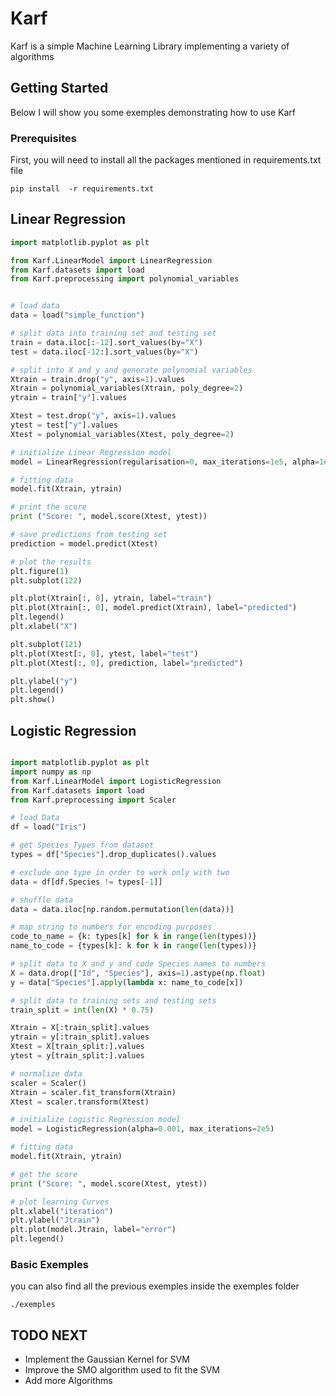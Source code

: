 # Karf
 Karf is a simple Machine Learning Library implementing a variety of algorithms 

## Getting Started

Below I will show you some exemples demonstrating how to use Karf

### Prerequisites

First, you will need to install all the packages mentioned in requirements.txt file
```
pip install  -r requirements.txt
```

## Linear Regression
```python
import matplotlib.pyplot as plt

from Karf.LinearModel import LinearRegression
from Karf.datasets import load
from Karf.preprocessing import polynomial_variables


# load data
data = load("simple_function")

# split data into training set and testing set
train = data.iloc[:-12].sort_values(by="X")
test = data.iloc[-12:].sort_values(by="X")

# split into X and y and generate polynomial variables
Xtrain = train.drop("y", axis=1).values
Xtrain = polynomial_variables(Xtrain, poly_degree=2)
ytrain = train["y"].values

Xtest = test.drop("y", axis=1).values
ytest = test["y"].values
Xtest = polynomial_variables(Xtest, poly_degree=2)

# initialize Linear Regression model
model = LinearRegression(regularisation=0, max_iterations=1e5, alpha=1e-6)

# fitting data
model.fit(Xtrain, ytrain)

# print the score
print ("Score: ", model.score(Xtest, ytest))

# save predictions from testing set
prediction = model.predict(Xtest)

# plot the results
plt.figure(1)
plt.subplot(122)

plt.plot(Xtrain[:, 0], ytrain, label="train")
plt.plot(Xtrain[:, 0], model.predict(Xtrain), label="predicted")
plt.legend()
plt.xlabel("X")

plt.subplot(121)
plt.plot(Xtest[:, 0], ytest, label="test")
plt.plot(Xtest[:, 0], prediction, label="predicted")

plt.ylabel("y")
plt.legend()
plt.show()
```

## Logistic Regression
```python

import matplotlib.pyplot as plt
import numpy as np
from Karf.LinearModel import LogisticRegression
from Karf.datasets import load
from Karf.preprocessing import Scaler

# load Data
df = load("Iris")

# get Species Types from dataset
types = df["Species"].drop_duplicates().values

# exclude one type in order to work only with two
data = df[df.Species != types[-1]]

# shuffle data
data = data.iloc[np.random.permutation(len(data))]

# map string to numbers for encoding purposes
code_to_name = {k: types[k] for k in range(len(types))}
name_to_code = {types[k]: k for k in range(len(types))}

# split data to X and y and code Species names to numbers
X = data.drop(["Id", "Species"], axis=1).astype(np.float)
y = data["Species"].apply(lambda x: name_to_code[x])

# split data to training sets and testing sets
train_split = int(len(X) * 0.75)

Xtrain = X[:train_split].values
ytrain = y[:train_split].values
Xtest = X[train_split:].values
ytest = y[train_split:].values

# normalize data
scaler = Scaler()
Xtrain = scaler.fit_transform(Xtrain)
Xtest = scaler.transform(Xtest)

# initialize Logistic Regression model
model = LogisticRegression(alpha=0.001, max_iterations=2e5)

# fitting data
model.fit(Xtrain, ytrain)

# get the score
print ("Score: ", model.score(Xtest, ytest))

# plot learning Curves
plt.xlabel("iteration")
plt.ylabel("Jtrain")
plt.plot(model.Jtrain, label="error")
plt.legend()

```

### Basic Exemples

you can also find all the previous exemples inside the exemples folder
```
./exemples
```

## TODO NEXT

* Implement the Gaussian Kernel for SVM
* Improve the SMO algorithm used to fit the SVM
* Add more Algorithms
